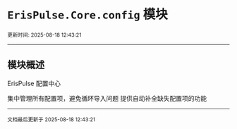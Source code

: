 # `ErisPulse.Core.config` 模块

<sup>更新时间: 2025-08-18 12:43:21</sup>

---

## 模块概述


ErisPulse 配置中心

集中管理所有配置项，避免循环导入问题
提供自动补全缺失配置项的功能

---

<sub>文档最后更新于 2025-08-18 12:43:21</sub>